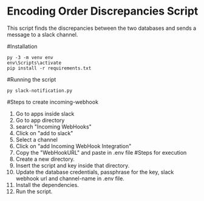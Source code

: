 # Encoding Order Discrepancies Script
This script finds the discrepancies between the two databases and sends a message to a slack channel.

#Installation
```
py -3 -m venv env
env\Scripts\activate
pip install -r requirements.txt
```

#Running the script
```
py slack-notification.py
```
#Steps to create incoming-webhook
1. Go to apps inside slack
2. Go to app directory
3. search "Incoming WebHooks"
4. Click on "add to slack"
5. Select a channel
6. Click on "add Incoming WebHook Integration"
7. Copy the "WebHookURL" and paste in .env file
#Steps for execution
1. Create a new directory.
2. Insert the script and key inside that directory.
3. Update the database credentials, passphrase for the key, slack webhook url and channel-name in .env file.
4. Install the dependencies.
5. Run the script.
